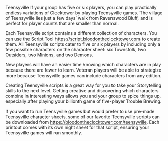 Teensyville
If your group has five or six players, you can play practically endless variations of Clocktower by playing Teensyville games. The village of Teensyville lies just a few days’ walk from Ravenswood Bluff, and is perfect for player counts that are smaller than normal.

Each Teensyville script contains a different collection of characters. You can use the Script Tool  https://script.bloodontheclocktower.com to create them. All Teensyville scripts cater to five or six players by including only a few possible characters on the character sheet: six Townsfolk, two Outsiders, two Minions, and two Demons.

New players will have an easier time knowing which characters are in play because there are fewer to learn. Veteran players will be able to strategize more because Teensyville games can include characters from any edition.

Creating Teensyville scripts is a great way for you to take your Storytelling skills to the next level. Getting creative and discovering which characters combine in interesting ways allows you and your group to spice things up, especially after playing your billionth game of five-player Trouble Brewing.

If you want to run Teensyville games but would prefer to use pre-made Teensyville character sheets, some of our favorite Teensyville scripts can be downloaded from https://bloodontheclocktower.com/teensyville. Each printout comes with its own night sheet for that script, ensuring your Teensyville games will run smoothly.

